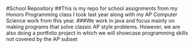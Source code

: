 #School Repository
##This is my repo for school assignments from my Honors Programming class I took last year along with my AP Computer Science work from this year.
###We work in java and focus mainly on making programs that solve classic AP style problems. However, we are also doing a portfolio project in which we will showcase programming skills not covered by the AP subset
